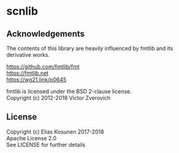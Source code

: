# scnlib

## Acknowledgements

The contents of this library are heavily influenced by fmtlib and its derivative works.

https://github.com/fmtlib/fmt  
https://fmtlib.net  
https://wg21.link/p0645

fmtlib is licensed under the BSD 2-clause license.  
Copyright (c) 2012-2018 Victor Zverovich

## License

Copyright (c) Elias Kosunen 2017-2018  
Apache License 2.0  
See LICENSE for further details